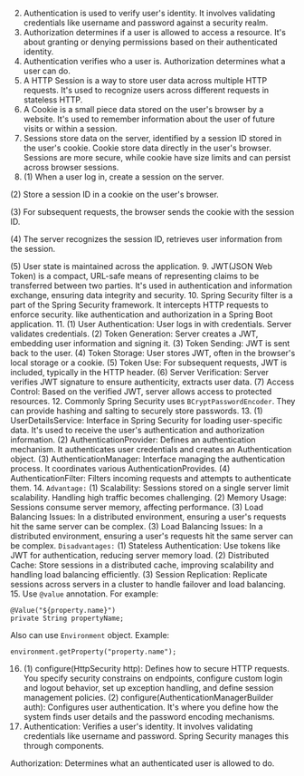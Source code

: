 2. Authentication is used to verify user's identity. It involves validating credentials like username and password against a security realm. 
3. Authorization determines if a user is allowed to access a resource. It's about granting or denying permissions based on their authenticated identity. 
4. Authentication verifies who a user is. Authorization determines what a user can do. 
5. A HTTP Session is a way to store user data across multiple HTTP requests. It's used to recognize users across different requests in stateless HTTP. 
6. A Cookie is a small piece data stored on the user's browser by a website. It's used to remember information about the user of future visits or within a session. 
7. Sessions store data on the server, identified by a session ID stored in the user's cookie. Cookie store data directly in the user's browser.
Sessions are more secure, while cookie have size limits and can persist across browser sessions. 
8. (1) When a user log in, create a session on the server. 

(2) Store a session ID in a cookie on the user's browser. 

(3) For subsequent requests, the browser sends the cookie with the session ID. 

(4) The server recognizes the session ID, retrieves user information from the session. 

(5) User state is maintained across the application. 
9. JWT(JSON Web Token) is a compact, URL-safe means of representing claims to be transferred between  two parties. It's used in
authentication and information exchange, ensuring data integrity and security. 
10. Spring Security filter is a part of the Spring Security framework. It intercepts HTTP requests to enforce security. like authentication and authorization in a Spring Boot application. 
11. (1) User Authentication: User logs in with credentials. Server validates credentials.
    (2) Token Generation: Server creates a JWT, embedding user information and signing it.
    (3) Token Sending: JWT is sent back to the user.
    (4) Token Storage: User stores JWT, often in the browser's local storage or a cookie.
    (5) Token Use: For subsequent requests, JWT is included, typically in the HTTP header.
    (6) Server Verification: Server verifies JWT signature to ensure authenticity, extracts user data.
    (7) Access Control: Based on the verified JWT, server allows access to protected resources. 
12. Commonly Spring Security uses `BCryptPasswordEncoder`. They can provide hashing and salting to securely store passwords. 
13. (1) UserDetailsService: Interface in Spring Security for loading user-specific data. It's used to receive the user's authentication and authorization information.
    (2) AuthenticationProvider: Defines an authentication mechanism. It authenticates user credentials and creates an Authentication object.
    (3) AuthenticationManager: Interface managing the authentication process. It coordinates various AuthenticationProvides.
    (4) AuthenticationFilter: Filters incoming requests and attempts to authenticate them. 
14. `Advantage:` (1) Scalability: Sessions stored on a single server  limit scalability. Handling high traffic becomes challenging.
    (2) Memory Usage: Sessions consume server memory, affecting performance. (3) Load Balancing Issues: In a distributed environment, ensuring a user's requests hit the same server can be complex.
    (3) Load Balancing Issues: In a distributed environment, ensuring a user's requests hit the same server can be complex. 
`Disadvantages:` (1) Stateless Authentication: Use tokens like JWT for authentication, reducing server memory load.
    (2) Distributed Cache: Store sessions in a distributed cache, improving scalability and handling load balancing efficiently.
    (3) Session Replication: Replicate sessions across servers in a cluster to handle failover and load balancing. 
15. Use `@value` annotation. For example:
```
@Value("${property.name}")
private String propertyName;
```
Also can use `Environment` object. Example: 
```
environment.getProperty("property.name");
```
16. (1) configure(HttpSecurity http): Defines how to secure HTTP requests. You specify security constrains on endpoints, configure custom login and logout behavior, set up exception handling, and define session management policies.
    (2) configure(AuthenticationManagerBuilder auth): Configures user authentication. It's where you define how the system finds user details and the password encoding mechanisms. 
17. Authentication: Verifies a user's identity. It involves validating credentials like username and password. Spring Security manages this through components. 

Authorization: Determines what an authenticated user is allowed to do. 